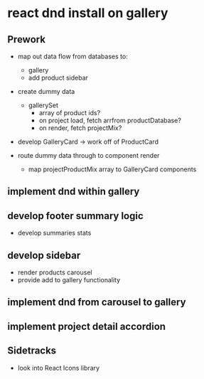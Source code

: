 # react dnd install on gallery

## Prework
- map out data flow from databases to: 
    - gallery 
    - add product sidebar
- create dummy data
  - gallerySet
    - array of product ids?
    - on project load, fetch arrfrom productDatabase?
    - on render, fetch projectMix?
- develop GalleryCard -> work off of ProductCard

- route dummy data through to component render
  - map projectProductMix array to GalleryCard components


## implement dnd within gallery

## develop footer summary logic
  - develop summaries stats

## develop sidebar
  - render products carousel
  - provide add to gallery functionality

## implement dnd from carousel to gallery

## implement project detail accordion


## Sidetracks
- look into React Icons library
